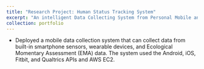 ```yaml
---
title: "Research Project: Human Status Tracking System"
excerpt: "An intelligent Data Collecting System from Personal Mobile and Wearable Devices<br/><img src='/images/system.png'>"
collection: portfolio
---
```


* Deployed a mobile data collection system that can collect data from built-in smartphone sensors, wearable devices, and Ecological Momentary Assessment (EMA) data. The system used the Android, iOS, Fitbit, and Qualtrics APIs and AWS EC2.

